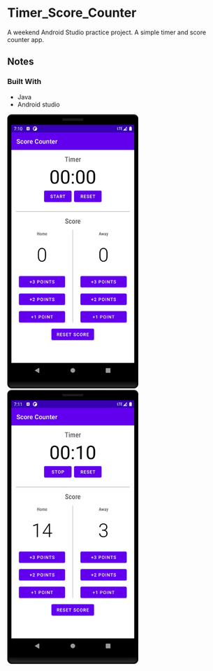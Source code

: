# Timer_Score_Counter
A weekend Android Studio practice project. A simple timer and score counter app.

## Notes

### Built With

* Java
* Android studio

<img src="/screenshot1.png" width="300">
<img src="/screenshot2.png" width="300">
